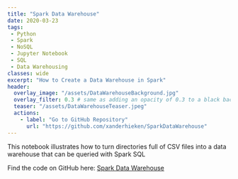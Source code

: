 ```yaml
---
title: "Spark Data Warehouse"
date: 2020-03-23
tags:
 - Python
 - Spark
 - NoSQL
 - Jupyter Notebook
 - SQL
 - Data Warehousing
classes: wide
excerpt: "How to Create a Data Warehouse in Spark"
header:
  overlay_image: "/assets/DataWarehouseBackground.jpg"
  overlay_filter: 0.3 # same as adding an opacity of 0.3 to a black background
  teaser: "/assets/DataWarehouseTeaser.jpeg"
  actions:
    - label: "Go to GitHub Repository"
      url: "https://github.com/xanderhieken/SparkDataWarehouse"
---
```

This notebook illustrates how to turn directories full of CSV files into a data warehouse that can be queried with Spark SQL

Find the code on GitHub here: [Spark Data Warehouse](https://github.com/xanderhieken/SparkDataWarehouse)
